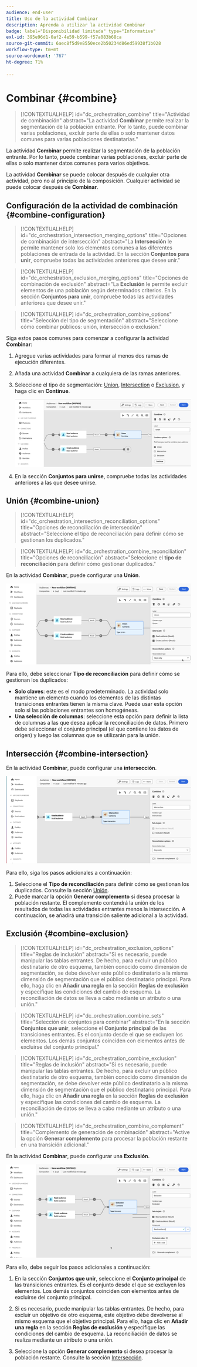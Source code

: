 ```yaml
---
audience: end-user
title: Uso de la actividad Combinar
description: Aprenda a utilizar la actividad Combinar
badge: label="Disponibilidad limitada" type="Informative"
exl-id: 395e96d1-0af2-4e59-b599-f57a083b68ca
source-git-commit: 6aec8f5d9e8550ece2b50234d86ed59938f1b028
workflow-type: tm+mt
source-wordcount: '767'
ht-degree: 71%

---
```


# Combinar {#combine}

>[!CONTEXTUALHELP]
>id="dc_orchestration_combine"
>title="Actividad de combinación"
>abstract="La actividad **Combinar** permite realizar la segmentación de la población entrante. Por lo tanto, puede combinar varias poblaciones, excluir parte de ellas o solo mantener datos comunes para varias poblaciones destinatarias."

La actividad **Combinar** permite realizar la segmentación de la población entrante. Por lo tanto, puede combinar varias poblaciones, excluir parte de ellas o solo mantener datos comunes para varios objetivos.

La actividad **Combinar** se puede colocar después de cualquier otra actividad, pero no al principio de la composición. Cualquier actividad se puede colocar después de **Combinar**.

## Configuración de la actividad de combinación {#combine-configuration}

>[!CONTEXTUALHELP]
>id="dc_orchestration_intersection_merging_options"
>title="Opciones de combinación de intersección"
>abstract="La **Intersección** le permite mantener solo los elementos comunes a las diferentes poblaciones de entrada de la actividad. En la sección **Conjuntos para unir**, compruebe todas las actividades anteriores que desee unir."

>[!CONTEXTUALHELP]
>id="dc_orchestration_exclusion_merging_options"
>title="Opciones de combinación de exclusión"
>abstract="La **Exclusión** le permite excluir elementos de una población según determinados criterios. En la sección **Conjuntos para unir**, compruebe todas las actividades anteriores que desee unir."

>[!CONTEXTUALHELP]
>id="dc_orchestration_combine_options"
>title="Selección del tipo de segmentación"
>abstract="Seleccione cómo combinar públicos: unión, intersección o exclusión."

Siga estos pasos comunes para comenzar a configurar la actividad **Combinar**:

1. Agregue varias actividades para formar al menos dos ramas de ejecución diferentes.

1. Añada una actividad **Combinar** a cualquiera de las ramas anteriores.

1. Seleccione el tipo de segmentación: [Union](#union), [Intersection](#intersection) o [Exclusion](#exclusion), y haga clic en **Continue**.

   ![](../assets/combine.png)

1. En la sección **Conjuntos para unirse**, compruebe todas las actividades anteriores a las que desee unirse.

## Unión {#combine-union}

>[!CONTEXTUALHELP]
>id="dc_orchestration_intersection_reconciliation_options"
>title="Opciones de reconciliación de intersección"
>abstract="Seleccione el tipo de reconciliación para definir cómo se gestionan los duplicados."

>[!CONTEXTUALHELP]
>id="dc_orchestration_combine_reconciliation"
>title="Opciones de reconciliación"
>abstract="Seleccione el **tipo de reconciliación** para definir cómo gestionar duplicados."

En la actividad **Combinar**, puede configurar una **Unión**.

![](../assets/combine-union.png)

Para ello, debe seleccionar **Tipo de reconciliación** para definir cómo se gestionan los duplicados:

* **Solo claves**: este es el modo predeterminado. La actividad solo mantiene un elemento cuando los elementos de las distintas transiciones entrantes tienen la misma clave. Puede usar esta opción solo si las poblaciones entrantes son homogéneas.
* **Una selección de columnas**: seleccione esta opción para definir la lista de columnas a las que desea aplicar la reconciliación de datos. Primero debe seleccionar el conjunto principal (el que contiene los datos de origen) y luego las columnas que se utilizarán para la unión.

## Intersección {#combine-intersection}

En la actividad **Combinar**, puede configurar una **intersección**.

![](../assets/combine-intersection.png)

Para ello, siga los pasos adicionales a continuación:

1. Seleccione el **Tipo de reconciliación** para definir cómo se gestionan los duplicados. Consulte la sección [Unión](#union).
1. Puede marcar la opción **Generar complemento** si desea procesar la población restante. El complemento contendrá la unión de los resultados de todas las actividades entrantes menos la intersección. A continuación, se añadirá una transición saliente adicional a la actividad.

## Exclusión {#combine-exclusion}

>[!CONTEXTUALHELP]
>id="dc_orchestration_exclusion_options"
>title="Reglas de inclusión"
>abstract="Si es necesario, puede manipular las tablas entrantes. De hecho, para excluir un público destinatario de otro esquema, también conocido como dimensión de segmentación, se debe devolver este público destinatario a la misma dimensión de segmentación que el público destinatario principal. Para ello, haga clic en **Añadir una regla** en la sección **Reglas de exclusión** y especifique las condiciones del cambio de esquema. La reconciliación de datos se lleva a cabo mediante un atributo o una unión."

>[!CONTEXTUALHELP]
>id="dc_orchestration_combine_sets"
>title="Selección de conjuntos para combinar"
>abstract="En la sección **Conjuntos que unir**, seleccione el **Conjunto principal** de las transiciones entrantes. Es el conjunto desde el que se excluyen los elementos. Los demás conjuntos coinciden con elementos antes de excluirse del conjunto principal."

>[!CONTEXTUALHELP]
>id="dc_orchestration_combine_exclusion"
>title="Reglas de inclusión"
>abstract="Si es necesario, puede manipular las tablas entrantes. De hecho, para excluir un público destinatario de otro esquema, también conocido como dimensión de segmentación, se debe devolver este público destinatario a la misma dimensión de segmentación que el público destinatario principal. Para ello, haga clic en **Añadir una regla** en la sección **Reglas de exclusión** y especifique las condiciones del cambio de esquema. La reconciliación de datos se lleva a cabo mediante un atributo o una unión."

>[!CONTEXTUALHELP]
>id="dc_orchestration_combine_complement"
>title="Complemento de generación de combinación"
>abstract="Active la opción **Generar complemento** para procesar la población restante en una transición adicional."

En la actividad **Combinar**, puede configurar una **Exclusión**.

![](../assets/combine-exclusion.png)

Para ello, debe seguir los pasos adicionales a continuación:

1. En la sección **Conjuntos que unir**, seleccione el **Conjunto principal** de las transiciones entrantes. Es el conjunto desde el que se excluyen los elementos. Los demás conjuntos coinciden con elementos antes de excluirse del conjunto principal.

1. Si es necesario, puede manipular las tablas entrantes. De hecho, para excluir un objetivo de otro esquema, este objetivo debe devolverse al mismo esquema que el objetivo principal. Para ello, haga clic en **Añadir una regla** en la sección **Reglas de exclusión** y especifique las condiciones del cambio de esquema. La reconciliación de datos se realiza mediante un atributo o una unión. <!-- pas compris-->
1. Seleccione la opción **Generar complemento** si desea procesar la población restante. Consulte la sección [Intersección](#intersection).

<!--
## Examples{#combine-examples}

In the following example, we are using a **Combine** activity and we add a **union** to retrieves all the profiles of the two queries: persons between 18 and 27 years old and persons between 34 and 40 years old.

![](../assets/workflow-union-example.png)

The following example shows the **intersection** between two query activities. It is being used here to retrieve profiles who are between 18 to 27 years old and whose email address has been provided.

![](../assets/workflow-intersection-example.png)

The following **exclusion** example shows two queries configured to filter profiles who are between 18 and 27 years old and have an Adobe email domain. The profiles with an Adobe email domain are then excluded from the first set. 

![](../assets/workflow-exclusion-example.png)
-->
